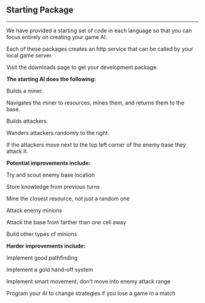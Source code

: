 ﻿## Starting Package

***

We have provided a starting set of code in each language so that you can focus entirely on creating your game AI.

Each of these packages creates an http service that can be called by your local game server.

Visit the downloads page to get your development package.

**The starting AI does the following:**

Builds a miner.

Navigates the miner to resources, mines them, and returns them to the base.

Builds attackers.

Wanders attackers randomly to the right.

If the attackers move next to the top left corner of the enemy base they attack it.

**Potential improvements include:**

Try and scout enemy base location

Store knowledge from previous turns

Mine the closest resource, not just a random one

Attack enemy minions

Attack the base from farther than one cell away

Build other types of minions

**Harder improvements include:**

Implement good pathfinding

Implement a gold hand-off system

Implement smart movement, don't move into enemy attack range

Program your AI to change strategies if you lose a game in a match